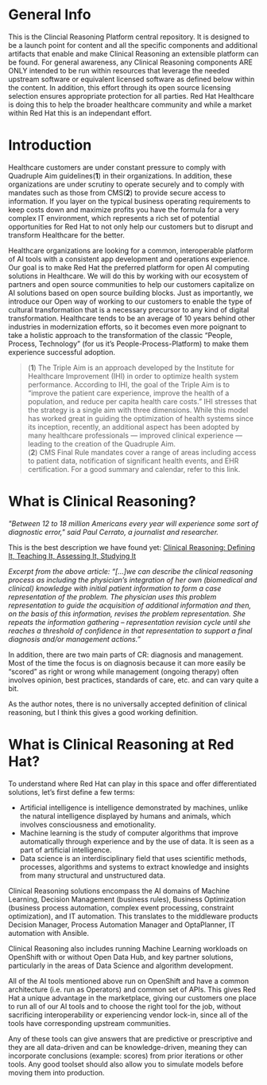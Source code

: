 # General Info
This is the Clincial Reasoning Platform central repository. It is designed to be a launch point for content and all the
specific components and additional artifacts that enable and make Clinical Reasoning an extensible platform can be found. For
general awareness, any Clinical Reasoning components ARE ONLY intended to be run within resources that leverage the needed
upstream software or equivalent licensed software as defined below within the content. In addition, this effort through its
open source licensing selection ensures appropriate protection for all parties. Red Hat Healthcare is doing this to help the
broader healthcare community and while a market within Red Hat this is an independant effort.

# Introduction
Healthcare customers are under constant pressure to comply with Quadruple Aim guidelines(**1**) in their organizations. In addition, these organizations are under scrutiny to operate securely and to comply with mandates such as those from CMS(**2**) to provide secure access to information. If you layer on the typical business operating requirements to keep costs down and maximize profits you have the formula for a very complex IT environment, which represents a rich set of potential opportunities for Red Hat to not only help our customers but to disrupt and transform Healthcare for the better.

Healthcare organizations are looking for a common, interoperable platform of AI tools with a consistent app development and operations experience​. Our goal is to make Red Hat the preferred platform for open AI computing solutions in Healthcare. We will do this by working with our ecosystem of partners and open source communities to help our customers capitalize on AI solutions based on open source building blocks. Just as importantly, we introduce our Open way of working to our customers to enable the type of cultural transformation that is a necessary precursor to any kind of digital transformation. Healthcare tends to be an average of 10 years behind other industries in modernization efforts, so it becomes even more poignant to take a holistic approach to the transformation of the classic “People, Process, Technology” (for us it’s People-Process-Platform) to make them experience successful adoption.

>(**1**) The Triple Aim is an approach developed by the Institute for Healthcare Improvement (IHI) in order to optimize health system performance. According to IHI, the goal of the Triple Aim is to “improve the patient care experience, improve the health of a population, and reduce per capita health care costs.” IHI stresses that the strategy is a single aim with three dimensions. While this model has worked great in guiding the optimization of health systems since its inception, recently, an additional aspect has been adopted by many healthcare professionals — improved clinical experience — leading to the creation of the Quadruple Aim.<br>
>(**2**) CMS Final Rule mandates cover a range of areas including access to patient data, notification of significant health events, and EHR certification. For a good summary and calendar, refer to this link.

# What is Clinical Reasoning?
*"Between 12 to 18 million Americans every year will experience some sort of diagnostic error," said Paul Cerrato, a journalist and researcher.*
<br>

This is the best description we have found yet: [Clinical Reasoning: Defining It, Teaching It, Assessing It, Studying It](https://www.ncbi.nlm.nih.gov/pmc/articles/PMC5226761/)
<br>

*Excerpt from the above article: “[...]we can describe the clinical reasoning process as including the physician’s integration of her own (biomedical and clinical) knowledge with initial patient information to form a case representation of the problem. The physician uses this problem representation to guide the acquisition of additional information and then, on the basis of this information, revises the problem representation. She repeats the information gathering – representation revision cycle until she reaches a threshold of confidence in that representation to support a final diagnosis and/or management actions.”*
<br>

In addition, there are two main parts of CR: diagnosis and management. Most of the time the focus is on diagnosis because it can more easily be “scored” as right or wrong while management (ongoing therapy) often involves opinion, best practices, standards of care, etc. and can vary quite a bit.

As the author notes, there is no universally accepted definition of clinical reasoning, but I think this gives a good working definition.

# What is Clinical Reasoning at Red Hat?
To understand where Red Hat can play in this space and offer differentiated solutions, let’s first define a few terms:
- Artificial intelligence is intelligence demonstrated by machines, unlike the natural intelligence displayed by humans and animals, which involves consciousness and emotionality.
- Machine learning is the study of computer algorithms that improve automatically through experience and by the use of data. It is seen as a part of artificial intelligence.
- Data science is an interdisciplinary field that uses scientific methods, processes, algorithms and systems to extract knowledge and insights from many structural and unstructured data.

Clinical Reasoning solutions encompass the AI domains of Machine Learning, Decision Management (business rules), Business Optimization (business process automation, complex event processing,  constraint optimization), and IT automation. This translates to the middleware products Decision Manager, Process Automation Manager and OptaPlanner, IT automation with Ansible.

Clinical Reasoning also includes running Machine Learning workloads on OpenShift with or without Open Data Hub, and key partner solutions, particularly in the areas of Data Science and algorithm development.

All of the AI tools mentioned above run on OpenShift and have a common architecture (i.e. run as Operators) and common set of APIs. This gives Red Hat a unique advantage in the marketplace, giving our customers one place to run all of our AI tools and to choose the right tool for the job, without sacrificing interoperability or experiencing vendor lock-in, since all of the tools have corresponding upstream communities.

Any of these tools can give answers that are predictive or prescriptive and they are all data-driven and can be knowledge-driven, meaning they can incorporate conclusions (example: scores) from prior iterations or other tools. Any good toolset should also allow you to simulate models before moving them into production.

